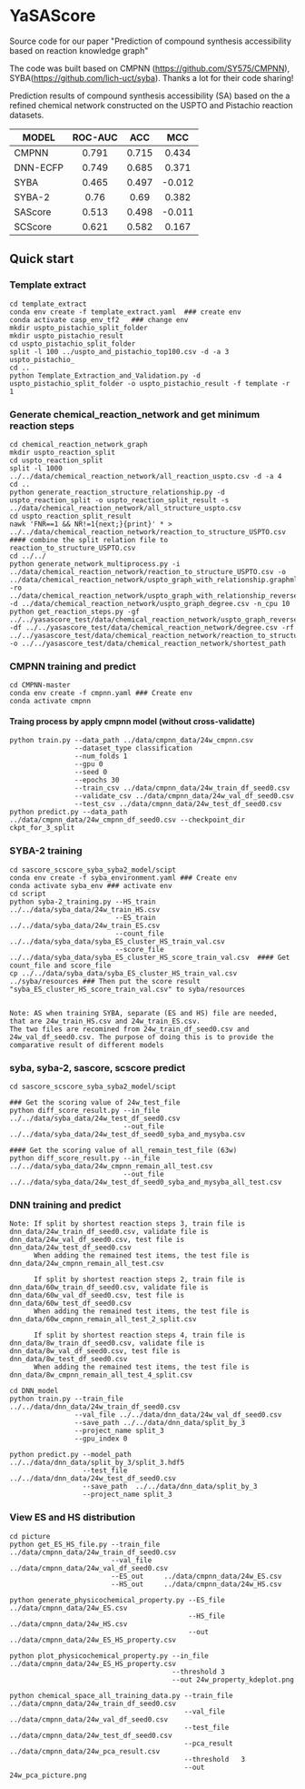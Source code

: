 # YaSAScore
Source code for our  paper "Prediction of compound synthesis accessibility based on reaction knowledge graph"

The code was built based on CMPNN (https://github.com/SY575/CMPNN), SYBA(https://github.com/lich-uct/syba). Thanks a lot for their code sharing!

Prediction results of compound synthesis accessibility (SA) based on the a refined chemical network constructed on the USPTO and Pistachio reaction datasets. 

MODEL | ROC-AUC | ACC | MCC
---  | :---: | :---: | :---:
CMPNN| 0.791 | 0.715 | 0.434
DNN-ECFP|0.749|0.685 | 0.371
SYBA | 0.465 | 0.497 | -0.012
SYBA-2|0.76  | 0.69  | 0.382
SAScore|0.513| 0.498 | -0.011
SCScore|0.621|0.582  | 0.167

## Quick start

### Template extract
    cd template_extract
    conda env create -f template_extract.yaml  ### create env
    conda activate casp_env_tf2   ### change env
    mkdir uspto_pistachio_split_folder
    mkdir uspto_pistachio_result
    cd uspto_pistachio_split_folder
    split -l 100 ../uspto_and_pistachio_top100.csv -d -a 3 uspto_pistachio_
    cd ..
    python Template_Extraction_and_Validation.py -d uspto_pistachio_split_folder -o uspto_pistachio_result -f template -r 1


### Generate chemical_reaction_network and get minimum reaction steps
    cd chemical_reaction_network_graph
    mkdir uspto_reaction_split
    cd uspto_reaction_split
    split -l 1000 ../../data/chemical_reaction_network/all_reaction_uspto.csv -d -a 4
    cd ..
    python generate_reaction_structure_relationship.py -d uspto_reaction_split -o uspto_reaction_split_result -s ../data/chemical_reaction_network/all_structure_uspto.csv
    cd uspto_reaction_split_result
    nawk 'FNR==1 && NR!=1{next;}{print}' * > ../../data/chemical_reaction_network/reaction_to_structure_USPTO.csv #### combine the split relation file to reaction_to_structure_USPTO.csv
    cd ../../
    python generate_network_multiprocess.py -i ../data/chemical_reaction_network/reaction_to_structure_USPTO.csv -o ../data/chemical_reaction_network/uspto_graph_with_relationship.graphml -ro ../data/chemical_reaction_network/uspto_graph_with_relationship_reverse.graphml -d ../data/chemical_reaction_network/uspto_graph_degree.csv -n_cpu 10
    python get_reaction_steps.py -gf ../../yasascore_test/data/chemical_reaction_network/uspto_graph_reverse.graph -df ../../yasascore_test/data/chemical_reaction_network/degree.csv -rf ../../yasascore_test/data/chemical_reaction_network/reaction_to_structure_USPTO_test.csv -o ../../yasascore_test/data/chemical_reaction_network/shortest_path

### CMPNN training and predict
    cd CMPNN-master
    conda env create -f cmpnn.yaml ### Create env
    conda activate cmpnn
#### Traing process by apply cmpnn model (without cross-validatte)    
    python train.py --data_path ../data/cmpnn_data/24w_cmpnn.csv 
                    --dataset_type classification 
                    --num_folds 1 
                    --gpu 0 
                    --seed 0 
                    --epochs 30 
                    --train_csv ../data/cmpnn_data/24w_train_df_seed0.csv 
                    --validate_csv ../data/cmpnn_data/24w_val_df_seed0.csv 
                    --test_csv ../data/cmpnn_data/24w_test_df_seed0.csv
    python predict.py --data_path ../data/cmpnn_data/24w_cmpnn_df_seed0.csv --checkpoint_dir ckpt_for_3_split

### SYBA-2 training
    cd sascore_scscore_syba_syba2_model/scipt
    conda env create -f syba_environment.yaml ### Create env
    conda activate syba_env ### activate env
    cd script
    python syba-2_training.py --HS_train ../../data/syba_data/24w_train_HS.csv
                              --ES_train ../../data/syba_data/24w_train_ES.csv 
                              --count_file ../../data/syba_data/syba_ES_cluster_HS_train_val.csv 
                              --score_file ../../data/syba_data/syba_ES_cluster_HS_score_train_val.csv  #### Get count_file and score_file
    cp ../../data/syba_data/syba_ES_cluster_HS_train_val.csv ../syba/resources ### Then put the score result "syba_ES_cluster_HS_score_train_val.csv" to syba/resources

    
    Note: AS when training SYBA, separate (ES and HS) file are needed, that are 24w_train_HS.csv and 24w_train_ES.csv. 
    The two files are recomined from 24w_train_df_seed0.csv and 24w_val_df_seed0.csv. The purpose of doing this is to provide the comparative result of different models
    

### syba, syba-2, sascore, scscore predict
    cd sascore_scscore_syba_syba2_model/scipt
    
    ### Get the scoring value of 24w_test_file
    python diff_score_result.py --in_file ../../data/syba_data/24w_test_df_seed0.csv
                                --out_file ../../data/syba_data/24w_test_df_seed0_syba_and_mysyba.csv
    
    #### Get the scoring value of all_remain_test_file (63w)
    python diff_score_result.py --in_file ../../data/syba_data/24w_cmpnn_remain_all_test.csv
                                --out_file ../../data/syba_data/24w_test_df_seed0_syba_and_mysyba_all_test.csv
    
   
    
### DNN training and predict
    Note: If split by shortest reaction steps 3, train file is dnn_data/24w_train_df_seed0.csv, validate file is dnn_data/24w_val_df_seed0.csv, test file is dnn_data/24w_test_df_seed0.csv
          When adding the remained test items, the test file is dnn_data/24w_cmpnn_remain_all_test.csv
    
          If split by shortest reaction steps 2, train file is dnn_data/60w_train_df_seed0.csv, validate file is dnn_data/60w_val_df_seed0.csv, test file is dnn_data/60w_test_df_seed0.csv
          When adding the remained test items, the test file is dnn_data/60w_cmpnn_remain_all_test_2_split.csv

          If split by shortest reaction steps 4, train file is dnn_data/8w_train_df_seed0.csv, validate file is dnn_data/8w_val_df_seed0.csv, test file is dnn_data/8w_test_df_seed0.csv
          When adding the remained test items, the test file is dnn_data/8w_cmpnn_remain_all_test_4_split.csv
    
    cd DNN_model
    python train.py --train_file ../../data/dnn_data/24w_train_df_seed0.csv
                    --val_file ../../data/dnn_data/24w_val_df_seed0.csv
                    --save_path ../../data/dnn_data/split_by_3
                    --project_name split_3
                    --gpu_index 0
    
    python predict.py --model_path ../../data/dnn_data/split_by_3/split_3.hdf5
                      --test_file  ../../data/dnn_data/24w_test_df_seed0.csv
                      --save_path  ../../data/dnn_data/split_by_3
                      --project_name split_3

### View ES and HS distribution 
    cd picture
    python get_ES_HS_file.py --train_file ../data/cmpnn_data/24w_train_df_seed0.csv
                             --val_file   ../data/cmpnn_data/24w_val_df_seed0.csv
                             --ES_out     ../data/cmpnn_data/24w_ES.csv
                             --HS_out     ../data/cmpnn_data/24w_HS.csv
    
    python generate_physicochemical_property.py --ES_file ../data/cmpnn_data/24w_ES.csv
                                                --HS_file ../data/cmpnn_data/24w_HS.csv
                                                --out     ../data/cmpnn_data/24w_ES_HS_property.csv
    
    python plot_physicochemical_property.py --in_file ../data/cmpnn_data/24w_ES_HS_property.csv
                                            --threshold 3
                                            --out 24w_property_kdeplot.png

    python chemical_space_all_training_data.py --train_file ../data/cmpnn_data/24w_train_df_seed0.csv
                                               --val_file   ../data/cmpnn_data/24w_val_df_seed0.csv
                                               --test_file  ../data/cmpnn_data/24w_test_df_seed0.csv
                                               --pca_result  ../data/cmpnn_data/24w_pca_result.csv
                                               --threshold   3
                                               --out         24w_pca_picture.png
    
          
    



   